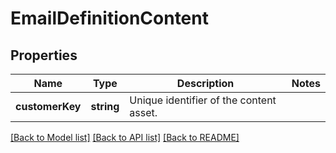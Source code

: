 # EmailDefinitionContent

## Properties
Name | Type | Description | Notes
------------ | ------------- | ------------- | -------------
**customerKey** | **string** | Unique identifier of the content asset. | 

[[Back to Model list]](../README.md#documentation-for-models) [[Back to API list]](../README.md#documentation-for-api-endpoints) [[Back to README]](../README.md)


